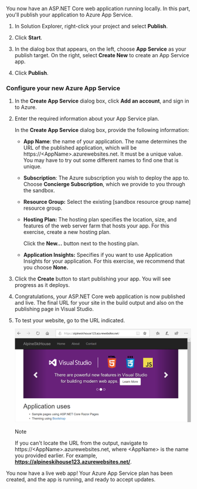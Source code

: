 You now have an ASP.NET Core web application running locally. In this part, you'll publish your application to Azure App Service.

1. In Solution Explorer, right-click your project and select **Publish**.

1. Click **Start**.

1. In the dialog box that appears, on the left, choose **App Service** as your publish target.  On the right, select **Create New** to create an App Service app.

1. Click **Publish**.

### Configure your new Azure App Service

1. In the **Create App Service** dialog box, click **Add an account**, and sign in to Azure.

1. Enter the required information about your App Service plan.

    In the **Create App Service** dialog box, provide the following information:

    - **App Name**: the name of your application.  The name determines the URL of the published application, which will be https://&lt;AppName&gt;.azurewebsites.net. It must be a unique value. You may have to try out some different names to find one that is unique.

    - **Subscription**: The Azure subscription you wish to deploy the app to. Choose **Concierge Subscription**, which we provide to you through the sandbox.

    - **Resource Group:** Select the existing <rgn>[sandbox resource group name]</rgn> resource group.

    - **Hosting Plan:** The hosting plan specifies the location, size, and features of the web server farm that hosts your app.  For this exercise, create a new hosting plan.

        Click the **New...** button next to the hosting plan.

    - **Application Insights:** Specifies if you want to use Application Insights for your application. For this exercise, we recommend that you choose **None.**

1. Click the **Create** button to start publishing your app. You will see progress as it deploys.

1. Congratulations, your ASP.NET Core web application is now published and live. The final URL for your site in the build output and also on the publishing page in Visual Studio.

1. To test your website, go to the URL indicated.

    ![Live Site](../media/5-WebPageLive.png)

    > [!NOTE]
    > If you can't locate the URL from the output, navigate to https://&lt;AppName&gt;.azurewebsites.net, where &lt;AppName&gt; is the name you provided earlier. For example, **https://alpineskihouse123.azurewebsites.net/**.

You now have a live web app! Your Azure App Service plan has been created, and the app is running, and ready to accept updates.
  